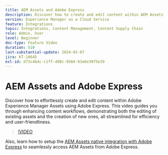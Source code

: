 ```yaml
---
title: AEM Assets and Adobe Express
description: Discover how to create and edit content within AEM Assets using Adobe Express.
version: Experience Manager as a Cloud Service
feature: Integrations
topic: Integrations, Content Management, Content Supply Chain
role: Admin, User
level: Beginner
doc-type: Feature Video
duration: 510
last-substantial-update: 2024-05-07
jira: KT-14645
exl-id: d73c4bdc-c1ff-498c-9584-93e6e39f5e39
---
```

# AEM Assets and Adobe Express

Discover how to effortlessly create and edit content within Adobe Experience Manager Assets using Adobe Express. This video guides you through enhancing content workflows, demonstrating both the editing of existing assets and the creation of new ones, all streamlined for efficiency and user-friendliness.

>[!VIDEO](https://video.tv.adobe.com/v/3425972/?learn=on)

Also, learn how to setup the [AEM Assets native integration with Adobe Express](https://experienceleague.adobe.com/en/docs/experience-manager-cloud-service/content/assets/integration-adobe-express/native-integration-adobe-express) to seamlessly access AEM Assets from Adobe Express.
